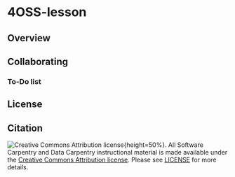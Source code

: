 # 4OSS-lesson

## Overview

## Collaborating

### To-Do list

## License

## Citation

![Creative Commons Attribution license](https://mirrors.creativecommons.org/presskit/buttons/88x31/png/by){height=50%}.
All Software Carpentry and Data Carpentry instructional material is made available under the [Creative Commons Attribution license](https://creativecommons.org/licenses/by/4.0/). Please see [LICENSE](LICENSE.md) for more details.


